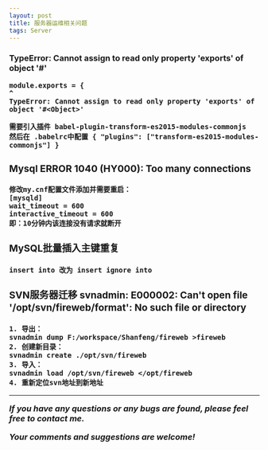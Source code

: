 ```yaml
---
layout: post
title: 服务器运维相关问题
tags: Server
---
```


### TypeError: Cannot assign to read only property 'exports' of object '#<Object>'

    module.exports = {
    ^
    TypeError: Cannot assign to read only property 'exports' of object '#<Object>'

    需要引入插件 babel-plugin-transform-es2015-modules-commonjs
    然后在 .babelrc中配置 { "plugins": ["transform-es2015-modules-commonjs"] }


### Mysql ERROR 1040 (HY000): Too many connections

    修改my.cnf配置文件添加并需要重启：
    [mysqld] 
    wait_timeout = 600
    interactive_timeout = 600
    即：10分钟内该连接没有请求就断开


### MySQL批量插入主键重复

    insert into 改为 insert ignore into


### SVN服务器迁移 svnadmin: E000002: Can't open file '/opt/svn/fireweb/format': No such file or directory

    1. 导出：
    svnadmin dump F:/workspace/Shanfeng/fireweb >fireweb
    2. 创建新目录：
    svnadmin create ./opt/svn/fireweb
    3. 导入：
    svnadmin load /opt/svn/fireweb </opt/fireweb
    4. 重新定位svn地址到新地址


---
***If you have any questions or any bugs are found, please feel free to contact me.***

***Your comments and suggestions are welcome!***
